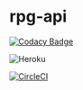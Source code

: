 # rpg-api
[![Codacy Badge](https://api.codacy.com/project/badge/Grade/b794a185abf846ee99cc1f33c140d2c9)](https://app.codacy.com/app/stigakl/rpg-api?utm_source=github.com&utm_medium=referral&utm_content=StigAkl/rpg-api&utm_campaign=Badge_Grade_Dashboard) 

![Heroku](https://heroku-badge.herokuapp.com/?app=rpg-api)

[![CircleCI](https://circleci.com/gh/StigAkl/rpg-api.svg?style=svg)](https://circleci.com/gh/StigAkl/rpg-api)